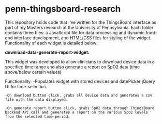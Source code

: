 # penn-thingsboard-research
This repository holds code that I've written for the ThingsBoard interface as part of my Masters research at the University of 
Pennsylvania. Each folder contains three files: a JavaScript file for data processing and dynamic front-end interface development,
and HTML/CSS files for styling of the widget. Functionality of each widget is detailed below:

**download-data-generate-report-widget:**

This widget was developed to allow clinicians to download device data in a specified time range and also generate a report on SpO2 data (time above/below certain values)

  Functionality: 
    -Populates widget with stored devices and datePicker jQuery UI for time-selection.
    
    -On download button click, grabs all device data and generates a csv file with the data displayed. 
    
    -On generate report button click, grabs SpO2 data through ThingsBoard backend API call and generates a report on the various SpO2 levels
    from the selected time-period. 
